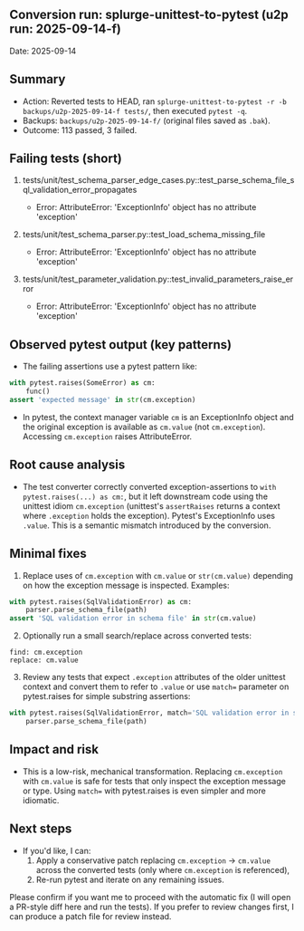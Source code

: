 ## Conversion run: splurge-unittest-to-pytest (u2p run: 2025-09-14-f)

Date: 2025-09-14

Summary
-------
- Action: Reverted tests to HEAD, ran `splurge-unittest-to-pytest -r -b backups/u2p-2025-09-14-f tests/`, then executed `pytest -q`.
- Backups: `backups/u2p-2025-09-14-f/` (original files saved as `.bak`).
- Outcome: 113 passed, 3 failed.

Failing tests (short)
--------------------
1) tests/unit/test_schema_parser_edge_cases.py::test_parse_schema_file_sql_validation_error_propagates
   - Error: AttributeError: 'ExceptionInfo' object has no attribute 'exception'

2) tests/unit/test_schema_parser.py::test_load_schema_missing_file
   - Error: AttributeError: 'ExceptionInfo' object has no attribute 'exception'

3) tests/unit/test_parameter_validation.py::test_invalid_parameters_raise_error
   - Error: AttributeError: 'ExceptionInfo' object has no attribute 'exception'

Observed pytest output (key patterns)
------------------------------------
- The failing assertions use a pytest pattern like:

```python
with pytest.raises(SomeError) as cm:
    func()
assert 'expected message' in str(cm.exception)
```

- In pytest, the context manager variable `cm` is an ExceptionInfo object and the original exception is available as `cm.value` (not `cm.exception`). Accessing `cm.exception` raises AttributeError.

Root cause analysis
-------------------
- The test converter correctly converted exception-assertions to `with pytest.raises(...) as cm:`, but it left downstream code using the unittest idiom `cm.exception` (unittest's `assertRaises` returns a context where `.exception` holds the exception). Pytest's ExceptionInfo uses `.value`. This is a semantic mismatch introduced by the conversion.

Minimal fixes
-------------
1) Replace uses of `cm.exception` with `cm.value` or `str(cm.value)` depending on how the exception message is inspected. Examples:

```python
with pytest.raises(SqlValidationError) as cm:
    parser.parse_schema_file(path)
assert 'SQL validation error in schema file' in str(cm.value)
```

2) Optionally run a small search/replace across converted tests:

```text
find: cm.exception
replace: cm.value
```

3) Review any tests that expect `.exception` attributes of the older unittest context and convert them to refer to `.value` or use `match=` parameter on pytest.raises for simple substring assertions:

```python
with pytest.raises(SqlValidationError, match='SQL validation error in schema file'):
    parser.parse_schema_file(path)
```

Impact and risk
---------------
- This is a low-risk, mechanical transformation. Replacing `cm.exception` with `cm.value` is safe for tests that only inspect the exception message or type. Using `match=` with pytest.raises is even simpler and more idiomatic.

Next steps
----------
- If you'd like, I can:
  1. Apply a conservative patch replacing `cm.exception` → `cm.value` across the converted tests (only where `cm.exception` is referenced),
  2. Re-run pytest and iterate on any remaining issues.

Please confirm if you want me to proceed with the automatic fix (I will open a PR-style diff here and run the tests). If you prefer to review changes first, I can produce a patch file for review instead.

